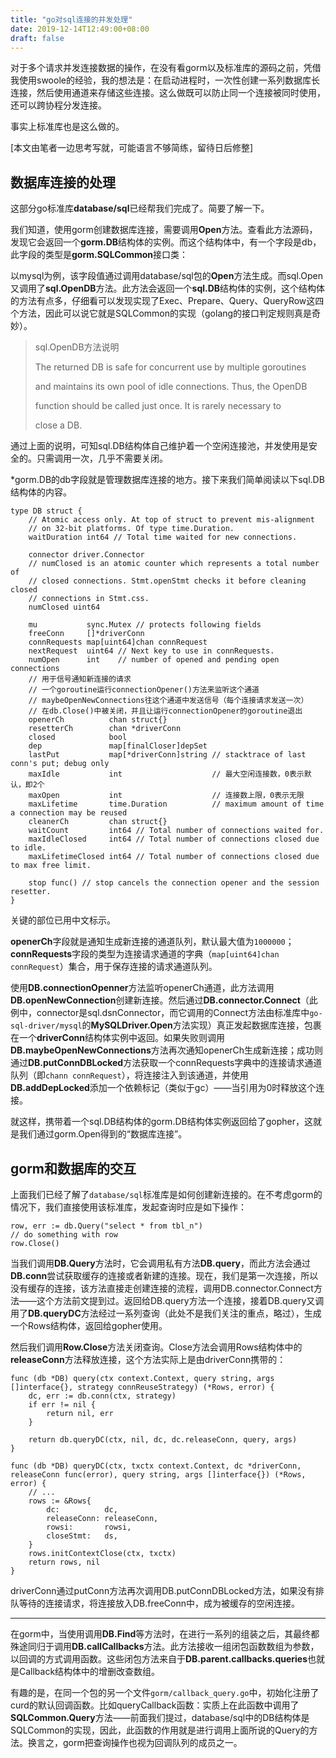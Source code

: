 ```yaml
---
title: "go对sql连接的并发处理"
date: 2019-12-14T12:49:00+08:00
draft: false
---
```

对于多个请求并发连接数据的操作，在没有看gorm以及标准库的源码之前，凭借我使用swoole的经验，我的想法是：在启动进程时，一次性创建一系列数据库长连接，然后使用通道来存储这些连接。这么做既可以防止同一个连接被同时使用，还可以跨协程分发连接。

事实上标准库也是这么做的。

[本文由笔者一边思考写就，可能语言不够简练，留待日后修整]

## 数据库连接的处理
这部分go标准库**database/sql**已经帮我们完成了。简要了解一下。

我们知道，使用gorm创建数据库连接，需要调用**Open**方法。查看此方法源码，发现它会返回一个**gorm.DB**结构体的实例。而这个结构体中，有一个字段是db，此字段的类型是**gorm.SQLCommon**接口类：

以mysql为例，该字段值通过调用database/sql包的**Open**方法生成。而sql.Open又调用了**sql.OpenDB**方法。此方法会返回一个**sql.DB**结构体的实例，这个结构体的方法有点多，仔细看可以发现实现了Exec、Prepare、Query、QueryRow这四个方法，因此可以说它就是SQLCommon的实现（golang的接口判定规则真是奇妙）。

> sql.OpenDB方法说明
>
> The returned DB is safe for concurrent use by multiple goroutines
>
> and maintains its own pool of idle connections. Thus, the OpenDB
>
> function should be called just once. It is rarely necessary to
>
> close a DB.

通过上面的说明，可知sql.DB结构体自己维护着一个空闲连接池，并发使用是安全的。只需调用一次，几乎不需要关闭。

*gorm.DB的db字段就是管理数据库连接的地方。接下来我们简单阅读以下sql.DB结构体的内容。

```
type DB struct {
	// Atomic access only. At top of struct to prevent mis-alignment
	// on 32-bit platforms. Of type time.Duration.
	waitDuration int64 // Total time waited for new connections.

	connector driver.Connector
	// numClosed is an atomic counter which represents a total number of
	// closed connections. Stmt.openStmt checks it before cleaning closed
	// connections in Stmt.css.
	numClosed uint64

	mu           sync.Mutex // protects following fields
	freeConn     []*driverConn
	connRequests map[uint64]chan connRequest
	nextRequest  uint64 // Next key to use in connRequests.
	numOpen      int    // number of opened and pending open connections
	// 用于信号通知新连接的请求
	// 一个goroutine运行connectionOpener()方法来监听这个通道
	// maybeOpenNewConnections往这个通道中发送信号（每个连接请求发送一次）
	// 在db.Close()中被关闭，并且让运行connectionOpener的goroutine退出
	openerCh          chan struct{}
	resetterCh        chan *driverConn
	closed            bool
	dep               map[finalCloser]depSet
	lastPut           map[*driverConn]string // stacktrace of last conn's put; debug only
	maxIdle           int                    // 最大空闲连接数，0表示默认，即2个
	maxOpen           int                    // 连接数上限，0表示无限
	maxLifetime       time.Duration          // maximum amount of time a connection may be reused
	cleanerCh         chan struct{}
	waitCount         int64 // Total number of connections waited for.
	maxIdleClosed     int64 // Total number of connections closed due to idle.
	maxLifetimeClosed int64 // Total number of connections closed due to max free limit.

	stop func() // stop cancels the connection opener and the session resetter.
}
```
关键的部位已用中文标示。

**openerCh**字段就是通知生成新连接的通道队列，默认最大值为`1000000`；**connRequests**字段的类型为连接请求通道的字典（`map[uint64]chan connRequest`）集合，用于保存连接的请求通道队列。

使用**DB.connectionOpenner**方法监听openerCh通道，此方法调用**DB.openNewConnection**创建新连接。然后通过**DB.connector.Connect**（此例中，connector是sql.dsnConnector，而它调用的Connect方法由标准库中`go-sql-driver/mysql`的**MySQLDriver.Open**方法实现）真正发起数据库连接，包裹在一个**driverConn**结构体实例中返回。如果失败则调用**DB.maybeOpenNewConnections**方法再次通知openerCh生成新连接；成功则通过**DB.putConnDBLocked**方法获取一个connRequests字典中的连接请求通道队列（即`chann connRequest`），将连接注入到该通道，并使用**DB.addDepLocked**添加一个依赖标记（类似于gc）——当引用为0时释放这个连接。

就这样，携带着一个sql.DB结构体的gorm.DB结构体实例返回给了gopher，这就是我们通过gorm.Open得到的“数据库连接”。

## gorm和数据库的交互
上面我们已经了解了`database/sql`标准库是如何创建新连接的。在不考虑gorm的情况下，我们直接使用该标准库，发起查询时应是如下操作：
```
row, err := db.Query("select * from tbl_n")
// do something with row
row.Close()
```
当我们调用**DB.Query**方法时，它会调用私有方法**DB.query**，而此方法会通过**DB.conn**尝试获取缓存的连接或者新建的连接。现在，我们是第一次连接，所以没有缓存的连接，该方法直接走创建连接的流程，调用DB.connector.Connect方法——这个方法前文提到过。返回给DB.query方法一个连接，接着DB.query又调用了**DB.queryDC**方法经过一系列查询（此处不是我们关注的重点，略过），生成一个Rows结构体，返回给gopher使用。

然后我们调用**Row.Close**方法关闭查询。Close方法会调用Rows结构体中的**releaseConn**方法释放连接，这个方法实际上是由driverConn携带的：
```
func (db *DB) query(ctx context.Context, query string, args []interface{}, strategy connReuseStrategy) (*Rows, error) {
	dc, err := db.conn(ctx, strategy)
	if err != nil {
		return nil, err
	}

	return db.queryDC(ctx, nil, dc, dc.releaseConn, query, args)
}

func (db *DB) queryDC(ctx, txctx context.Context, dc *driverConn, releaseConn func(error), query string, args []interface{}) (*Rows, error) {
    // ...
    rows := &Rows{
		dc:          dc,
		releaseConn: releaseConn,
		rowsi:       rowsi,
		closeStmt:   ds,
	}
	rows.initContextClose(ctx, txctx)
	return rows, nil
}
```
driverConn通过putConn方法再次调用DB.putConnDBLocked方法，如果没有排队等待的连接请求，将连接放入DB.freeConn中，成为被缓存的空闲连接。

---

在gorm中，当使用调用**DB.Find**等方法时，在进行一系列的组装之后，其最终都殊途同归于调用**DB.callCallbacks**方法。此方法接收一组闭包函数数组为参数，以回调的方式调用函数。这些闭包方法来自于**DB.parent.callbacks.queries**也就是Callback结构体中的增删改查数组。

有趣的是，在同一个包的另一个文件`gorm/callback_query.go`中，初始化注册了curd的默认回调函数。比如queryCallback函数：实质上在此函数中调用了**SQLCommon.Query**方法——前面我们提过，database/sql中的DB结构体是SQLCommon的实现，因此，此函数的作用就是进行调用上面所说的Query的方法。换言之，gorm把查询操作也视为回调队列的成员之一。
